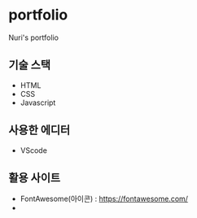 # portfolio
 Nuri's portfolio
 
 ## 기술 스택
 
   * HTML
   * CSS
   * Javascript

## 사용한 에디터

   * VScode

## 활용 사이트

   * FontAwesome(아이콘) : https://fontawesome.com/
   * 
 
